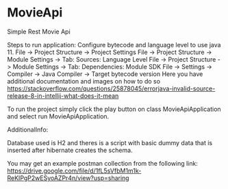 # MovieApi
Simple Rest Movie Api

Steps to run application:
 Configure bytecode and language level to use java 11.
  File -> Project Structure -> Project Settings
  File -> Project Structure -> Module Settings -> Tab: Sources: Language Level
  File -> Project Structure -> Module Settings -> Tab: Dependencies: Module SDK
  File -> Settings -> Compiler -> Java Compiler -> Target bytecode version
  Here you have additional documentation and images on how to do so https://stackoverflow.com/questions/25878045/errorjava-invalid-source-release-8-in-intellij-what-does-it-mean
 
 To run the project simply click the play button on class MovieApiApplication and select run MovieApiApplication.
 
 
 AdditionalInfo:
 
 Database used is H2 and theres is a script with basic dummy data that is inserted after hibernate creates the schema.
 
 You may get an example postman collection from the following link: https://drive.google.com/file/d/1fL5sVfbM1m1k-ReKIPgP2wESyoAZPr4n/view?usp=sharing
  
  
 
